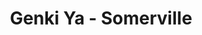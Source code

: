 ---
layout: place
title: "Genki Ya - Somerville"
permalink: /massachusetts/somerville/genki-ya-somerville.html
stateAbbr: MA
stateName: Massachusetts
cityName: Somerville
place_id: ChIJqxQaeSF344kRSBzmUFgBY7k
photos:
  - name: >-
      places/ChIJqxQaeSF344kRSBzmUFgBY7k/photos/AUy1YQ34jS_OuyzlD2M3J_S_VbNU5BIEFTn9dNFHwMKZbjNXDcLpCvOSSTBHDv5sFrr4vMdchzRTHg-BVGkbsMG34EYcAOlBPIRphmgGw8LPt_2e5u1CRx-U-1aKtpmWcvx6yaYoaGGRWMhe75jrW_dA_fDOiSElW-jgU332_VAq8eJJ23t_xgbq6isiS7JYmD-zSHC8dewkvw1QR8ZEH5m5s--JIT34sDFXojKC8hv6hn4Uj5hzBR6Z0EAFNI4Ef0Skuytf6gVsFLyer7vp_y37sAq_ng2UuJyPjDA9Zl-GYbfC-q2QuTWhsUe7axMmfkLRrR26B7QOl_TiB7yqXgKxufdnVDSAYevN4cBQUdJ_cXOpxnZ_JecXI4XV_xEBDQjEvs4RfUzkE24_QCQONBLmJ2XO4y8LwNmnQNXC3OUKc6g
    widthPx: 4032
    heightPx: 3024
    authorAttributions:
      - displayName: Yesn'tamos
        uri: https://maps.google.com/maps/contrib/103845405448839086823
        photoUri: >-
          https://lh3.googleusercontent.com/a/ACg8ocLRtQ-dMISf48VpUZV9Lz9EgNYYj1aSzlCr_wIYjQEZvft0QQ=s100-p-k-no-mo
    flagContentUri: >-
      https://www.google.com/local/imagery/report/?cb_client=maps_api_places.places_api&image_key=!1e10!2sCIHM0ogKEICAgICOn9ufZw&hl=en-US
    googleMapsUri: >-
      https://www.google.com/maps/place//data=!3m4!1e2!3m2!1sCIHM0ogKEICAgICOn9ufZw!2e10!4m2!3m1!1s0x89e37721791a14ab:0xb963015850e61c48
  - name: >-
      places/ChIJqxQaeSF344kRSBzmUFgBY7k/photos/AUy1YQ3Aj0Crehjn-unJBfOli6xascJHEPtaAJIbRNschXo3OLwSJKJc8HBqqZbcBEhn9KcO_r6Dui2eXU0Z_RQlxlHAWGMeykfU2eSOPgftvU2nb3SOfM4b7oBO-ULb4dPq0c_5bD8K_b32X0U8mwQ6c_0kWqe5TEFeSD-KmZodBDFgyPwQjq-XcEGlBIdAvZhQtvQC3ANqXOGF01hV5MpaTgnIoSH8pqPmxeH3-M2IcVxPcQPkMGSaYs-jbVaLebB2HUt0-AJfdw6y7wNjws3T1p4hyX7BiJVLfQwM2QbM4MO61F1Qtrj71dyrZ5TyN8F_XrCD_Q_6eCA1EcQOC1C9m2STCoyhJaN1xSmxEk3ztW1CeonGfAzXYR-FLHx-P2v6QiMOg2gIdMQyLReyCpHU8uWrI9oAFzObRMRCQpxaJNYvRw
    widthPx: 4608
    heightPx: 2112
    authorAttributions:
      - displayName: Jin CCM
        uri: https://maps.google.com/maps/contrib/105881172748781025217
        photoUri: >-
          https://lh3.googleusercontent.com/a-/ALV-UjU2wI_Sruka08HNuVPbH0GIywE4oUdQXnw9WbIIArWj7KdX0Y8MMA=s100-p-k-no-mo
    flagContentUri: >-
      https://www.google.com/local/imagery/report/?cb_client=maps_api_places.places_api&image_key=!1e10!2sCIHM0ogKEICAgICcuuz7cQ&hl=en-US
    googleMapsUri: >-
      https://www.google.com/maps/place//data=!3m4!1e2!3m2!1sCIHM0ogKEICAgICcuuz7cQ!2e10!4m2!3m1!1s0x89e37721791a14ab:0xb963015850e61c48
  - name: >-
      places/ChIJqxQaeSF344kRSBzmUFgBY7k/photos/AUy1YQ2SV1V1r9WRDYjRMKO4KwbghsYZHAFPTc6rKuLIwTX-WLkQNa9RXQIYuXM3YA0z4llPNxAq9IzPXLbpw8QVs9zDEDxX7qNjIDpdnvHKnA6I-2AsNDeVzn1hMeAS014DJDQG5BfRLMDfEP0uO_U8qTUO8D8t7YqXO2PMHGvM10MwhJTZlcFJqzcfV1_neK2YmTcASQMJKQ59WivKjT2fZ8NVReNFwElm7oeivTcm99fDjvDdgSKkqJvRiHAyWNqRfu4PY8aSWO8qUw9jAX38t9z0zh9K5F4sqUtB6ldPGgkB8Hzy1NZJB4NBSiL5PfliNPTo60qNCvTmvby4hi_1Ek8H6lzEooW4eCD0bhlmde9FjLaqyQgrAszlkxzfRDK48fDj_tE-JVX3GFzc95JrSAAXswCNUmuhrT5EY_HN9amqc1M
    widthPx: 4032
    heightPx: 3024
    authorAttributions:
      - displayName: Jesse
        uri: https://maps.google.com/maps/contrib/101725292904127914080
        photoUri: >-
          https://lh3.googleusercontent.com/a/ACg8ocLoGiV26LHwk5G8A7pHYPf9cE1YZrqJClocKn8u_vxUYr3S1Zgn=s100-p-k-no-mo
    flagContentUri: >-
      https://www.google.com/local/imagery/report/?cb_client=maps_api_places.places_api&image_key=!1e10!2sCIHM0ogKEICAgIChn-KP1wE&hl=en-US
    googleMapsUri: >-
      https://www.google.com/maps/place//data=!3m4!1e2!3m2!1sCIHM0ogKEICAgIChn-KP1wE!2e10!4m2!3m1!1s0x89e37721791a14ab:0xb963015850e61c48
  - name: >-
      places/ChIJqxQaeSF344kRSBzmUFgBY7k/photos/AUy1YQ2hELu9wSdVFUZRRnWqCLWUs_xic9eD0SCH6Vtr8OxxgMVtvP5ucC29izu17z9pALx3BLZwZbxpp6U8_PekwOBx5QFCKX4yuIKkAJtW38bTYfCLC8peACoyhpwQRSS-npsLW0EVCEoTAXgl7tdvGmv6_lOoXKv5UU7l1FdN_Qu3307cMLYJehgC_MgtAYBpMT9or9dXFCFxf0OelSHHneeKQ5ggAKakWHL4hmEtPnuqdBqgLMH9KGv4NUHNn7-WxfPZnrDnxgmk_dVADnBjwxIGu4Nzq3JPG7oE7yIJeqa8jbRi-8zPCPCLTfyp1_FDwa-gjcGvNeZxha1yr8OItxAMy4SQ8dTZA_C9v_toQsotxD6PFzFwClCWn4SJXQ4BNAhWRj5g7T2nuK7FI_M05TxFdJePoXIgYt5j0leygX2Na8ao
    widthPx: 4032
    heightPx: 3024
    authorAttributions:
      - displayName: Beckie Hunter
        uri: https://maps.google.com/maps/contrib/114850095146823474041
        photoUri: >-
          https://lh3.googleusercontent.com/a-/ALV-UjUmeZ63aWq8aDUKuuA1GH23gTJIVVOyjoh2T-L7SZz71wxJrf6P4w=s100-p-k-no-mo
    flagContentUri: >-
      https://www.google.com/local/imagery/report/?cb_client=maps_api_places.places_api&image_key=!1e10!2sCIHM0ogKEICAgIDh4afCtQE&hl=en-US
    googleMapsUri: >-
      https://www.google.com/maps/place//data=!3m4!1e2!3m2!1sCIHM0ogKEICAgIDh4afCtQE!2e10!4m2!3m1!1s0x89e37721791a14ab:0xb963015850e61c48
  - name: >-
      places/ChIJqxQaeSF344kRSBzmUFgBY7k/photos/AUy1YQ3LBoMfGMogw6vyabHUz0mGzdo7KWzDkkZrV9Q8v77-I8HDaMCZGpLcLdLnjWwoJZRKRFMxxx3CAnIpeQ59zbwGFG9R65MwY5vjRL5b1Rog4-WPkLKhVMgRSHnZ_-tfuJuDvqMOpBAT1K04B3Ck-4KZHvtoAE6ydhdMRbM3yqqKeVfmssCAZmlrzj_L_9m_UIUSSmYk_500JJ5qD1SPnJ2bMYgXbgTFw0bfpVNJxEoHC-J82jnfnHvZeRGlmd9uhAvc4kTtuAfZNq0ppLIj5Y5rSxVYAeo7qmwlGoppoHuORC89W8m2kVIuBz8EZsJBIWuXtbXfl5Uw__sueT0al_sPqBVwC_uqRjexpBUVZqGX4jqOdyDZooxwsy0UIETWG1BAGKbX6_FlN2vcBJGYgJZz6hVFGAXyccXz6UT-YfM
    widthPx: 3024
    heightPx: 3024
    authorAttributions:
      - displayName: Rodolfo Archbold
        uri: https://maps.google.com/maps/contrib/102510292991948601623
        photoUri: >-
          https://lh3.googleusercontent.com/a-/ALV-UjWkB5s5zg3O4hp_7ora_HcVbyw6zjz_MRVua6A7jwb26IWzPaMOoA=s100-p-k-no-mo
    flagContentUri: >-
      https://www.google.com/local/imagery/report/?cb_client=maps_api_places.places_api&image_key=!1e10!2sCIHM0ogKEICAgID2jN7QXQ&hl=en-US
    googleMapsUri: >-
      https://www.google.com/maps/place//data=!3m4!1e2!3m2!1sCIHM0ogKEICAgID2jN7QXQ!2e10!4m2!3m1!1s0x89e37721791a14ab:0xb963015850e61c48
  - name: >-
      places/ChIJqxQaeSF344kRSBzmUFgBY7k/photos/AUy1YQ0HBm2eM2rC3vSSu-PcVQCfaxOmnLP6kLE6LDB3egZGpLAezK4cy2T1CoKSZ-BI4F9_IhFcgNVSdYDQCAFof2IFcndoY7w4ThAqGk_6a4emzAmSSMX9YwlyNdfnCqn7v529ViyVk2QZjYO_xwNZaSdJuNePNPtyC-3syNJTBcrhlr4GAG1N2WjuCPbYrN2JEVLbcYL1Yttot6WERLQgPh0-_gTMGwCxstjlvKSmMUhV83MPLLzDSDLTwH2GUPum1YfCVY3ezEMzgPATMLHNHluGDCI68bYHE6vhQWAkpJMAXt546uLTxwqQX2LtLYARh167j-FWtgLqX5gVCf0TtRu3L5uVthNfCTckfohXKjIy8mnKrVfCll3rk1rEQG9XRU6ULKcu3KFFrY979h3Jzs8zSy_GQo5T7UDoKhq90OZAkQ
    widthPx: 4032
    heightPx: 3024
    authorAttributions:
      - displayName: PR Even
        uri: https://maps.google.com/maps/contrib/115067525486071180871
        photoUri: >-
          https://lh3.googleusercontent.com/a-/ALV-UjWMZr9MVy4PqaQM2UhEh7kxg-yVywE713BziSGein3JjEhHYGDL=s100-p-k-no-mo
    flagContentUri: >-
      https://www.google.com/local/imagery/report/?cb_client=maps_api_places.places_api&image_key=!1e10!2sCIHM0ogKEICAgICB__eSJg&hl=en-US
    googleMapsUri: >-
      https://www.google.com/maps/place//data=!3m4!1e2!3m2!1sCIHM0ogKEICAgICB__eSJg!2e10!4m2!3m1!1s0x89e37721791a14ab:0xb963015850e61c48
  - name: >-
      places/ChIJqxQaeSF344kRSBzmUFgBY7k/photos/AUy1YQ1rmj_W75p4o5ZerZctCIs0Xp5xcqDa9F91ZFrWDzZX4Rtik0G6Tv9m5MgtvOeh8R40brZIRnNjKy3YckVAm_Qvs3yeaZFkOQ8t-8ybAqndAOGM2x90F-f9t4V5yh6tKtKi-Gvdwimzq_9QkWQ12kNT1HcdavO4sGKni-RKsG86hjwN0XY-mg_nK_g0GzyNRa9UtkBNB9Or-92eJ7RIZmr2qhMsqF2memZ47byoT6wQsKDG9W1q5wK-lpLb10p_Zr9AL2KrdJxfQmo4ZtjovHEG59WBIJVtAp56rrUhS_p3unKWTQHjrdbEKxKiviPcQzr5va8OC-NaPI_cl04z6D_iDvPxL37hreCFaQMSwCk7IHvJ6keWeLeHtmIFmZgBvvc5DhY3I2uITj1QtiRHa2GZSyJnO_CcegG2_RfqDKD9r0pJ
    widthPx: 3024
    heightPx: 3024
    authorAttributions:
      - displayName: Rodolfo Archbold
        uri: https://maps.google.com/maps/contrib/102510292991948601623
        photoUri: >-
          https://lh3.googleusercontent.com/a-/ALV-UjWkB5s5zg3O4hp_7ora_HcVbyw6zjz_MRVua6A7jwb26IWzPaMOoA=s100-p-k-no-mo
    flagContentUri: >-
      https://www.google.com/local/imagery/report/?cb_client=maps_api_places.places_api&image_key=!1e10!2sCIHM0ogKEICAgID2jN7QhQE&hl=en-US
    googleMapsUri: >-
      https://www.google.com/maps/place//data=!3m4!1e2!3m2!1sCIHM0ogKEICAgID2jN7QhQE!2e10!4m2!3m1!1s0x89e37721791a14ab:0xb963015850e61c48
  - name: >-
      places/ChIJqxQaeSF344kRSBzmUFgBY7k/photos/AUy1YQ3OdmsFeXHvbTxXJLn396kcRZnLJDwpZ0lDi9qM9i_PvFkn0sVkl48kIYGMAtqKno5MvfT5fMvUFrlLB_xMLQOlPDdHx4W2TTTB_8yEGec8ECGHW-OqmCfwnvmtPZfiXpQVqae5Jym5w-mIKil1-39Lkk_2e5Pw2z3LSiuK_6uYkcr0vEKwTJxTAGWV6bsENU9BNPJyMuyorCzOgMehMlcGuOAXdYfUch7KCPGcLGVo7YdrKOi6QokuCrpLP5CVxFqEl8DlnTZJwTM7EwEft1n5qfiZxQ8LLIcI3LJnQr9uX5BeHnN3LNWCwHNTAT_mAqxXcGQotDpAWxah8LzUHoO4txLD0RaacqAKMXTnCcr1e8vqYn6S0fR5bsETNg15Q5oaIk5qo3tmeB2iKxtGEvpetiab8KBQnzcRyni68Am5dA
    widthPx: 4032
    heightPx: 3024
    authorAttributions:
      - displayName: Beckie Hunter
        uri: https://maps.google.com/maps/contrib/114850095146823474041
        photoUri: >-
          https://lh3.googleusercontent.com/a-/ALV-UjUmeZ63aWq8aDUKuuA1GH23gTJIVVOyjoh2T-L7SZz71wxJrf6P4w=s100-p-k-no-mo
    flagContentUri: >-
      https://www.google.com/local/imagery/report/?cb_client=maps_api_places.places_api&image_key=!1e10!2sCIHM0ogKEICAgICdxunsQA&hl=en-US
    googleMapsUri: >-
      https://www.google.com/maps/place//data=!3m4!1e2!3m2!1sCIHM0ogKEICAgICdxunsQA!2e10!4m2!3m1!1s0x89e37721791a14ab:0xb963015850e61c48
  - name: >-
      places/ChIJqxQaeSF344kRSBzmUFgBY7k/photos/AUy1YQ09jLo8vIf2CuhTchurmbXc9dhSqANI8I9AULvZVuppUgwaTdmki3EqJMYaowMhHS-4Q8XavL9hXsQk4Lx-5fd1JdqIUalpbwhpY8ApUNoDsJSraUF4hIn3JhVjc1b5JCkvGuSSI4FK1sW8iX2nSRbUNpfDKT6g3_CANBNRVkU13bDf6-X3MtyH-oTyCl1HPvIH5s0dn_NN6qhmssl4agQNbAjxYNMrKPn7c8SiJAOj-VsStaOKOIiTnp3UXBbmx5SZ_VQpPKrJjO7rNhSVwf16vxCmu8u-VIPuQWaTtm9Hphgn5THUuGbbB-w0f3L9D8AIAwuXvD2QoHE5GOIc-tIS2a6vf6m5KKkOfQ8QI4fM2WkEXKv2APa7cZj-_qmOPm_qU-VCpzpV2EfCqsP7xYOhkAb1ttqHvGJ_-Kwu-NM
    widthPx: 4032
    heightPx: 2268
    authorAttributions:
      - displayName: Kieffer Quitayen
        uri: https://maps.google.com/maps/contrib/103122807662629108529
        photoUri: >-
          https://lh3.googleusercontent.com/a-/ALV-UjVBqO9pVj3zsJcMILYjGCIbio3DmfBo7pQavw1v7-WNLbex5_U1=s100-p-k-no-mo
    flagContentUri: >-
      https://www.google.com/local/imagery/report/?cb_client=maps_api_places.places_api&image_key=!1e10!2sCIHM0ogKEICAgICNjdWeVw&hl=en-US
    googleMapsUri: >-
      https://www.google.com/maps/place//data=!3m4!1e2!3m2!1sCIHM0ogKEICAgICNjdWeVw!2e10!4m2!3m1!1s0x89e37721791a14ab:0xb963015850e61c48
  - name: >-
      places/ChIJqxQaeSF344kRSBzmUFgBY7k/photos/AUy1YQ2BtPqnX9SCnHcHbNoQEnnyriefZCF5hpBM5yA7vctyrc5DaMG_Ln5XYGaA-J31WB8LwwMYDRC07bZQBuTHY09_kL3XuwiL11i_799YsUmtDWd_7kNKB4n25IAC79WPnaIh5G-v2PQwLAyDVvp5VGKq3dKr2C2faRFCG_OyHnVyCtLvhoZ_lVK8HUehELB-qLf_rG-4ZSr_k-LEsEc4UDWLI6BSvzDp6D01NbDzlJ-TlTzTOBkyf88TjSiwMtCOEdwXEDve5dOZCoBq9uFwnHqnBWIhza2F5m7YtGRw1suQqOm977uzveXF-3pEOTuWK0T5r9GtgwD3M6fcz6lRln_6JbH4mhXwmDx8YGF8I8JZ4nrQQAY9ld8-TNXi4MZm6WEQMiFkJXmfOiWG_c-q7-_nHk0YwWYMTSBGwDeig4uR2c0
    widthPx: 4032
    heightPx: 3024
    authorAttributions:
      - displayName: Beckie Hunter
        uri: https://maps.google.com/maps/contrib/114850095146823474041
        photoUri: >-
          https://lh3.googleusercontent.com/a-/ALV-UjUmeZ63aWq8aDUKuuA1GH23gTJIVVOyjoh2T-L7SZz71wxJrf6P4w=s100-p-k-no-mo
    flagContentUri: >-
      https://www.google.com/local/imagery/report/?cb_client=maps_api_places.places_api&image_key=!1e10!2sCIHM0ogKEICAgIDW9rrBkAE&hl=en-US
    googleMapsUri: >-
      https://www.google.com/maps/place//data=!3m4!1e2!3m2!1sCIHM0ogKEICAgIDW9rrBkAE!2e10!4m2!3m1!1s0x89e37721791a14ab:0xb963015850e61c48
address: 246 Elm St, Somerville, MA 02144, USA
street: 246 Elm St
city: Somerville
state: MA
zip: '02144'
country: USA
neighborhood: Davis Square
latitude: '42.395364'
longitude: '-71.122086'
accessibility_options:
  wheelchairAccessibleSeating: true
business_status: OPERATIONAL
name: Genki Ya - Somerville
google_maps_links:
  directionsUri: >-
    https://www.google.com/maps/dir//''/data=!4m7!4m6!1m1!4e2!1m2!1m1!1s0x89e37721791a14ab:0xb963015850e61c48!3e0
  placeUri: https://maps.google.com/?cid=13358522398537030728
  writeAReviewUri: >-
    https://www.google.com/maps/place//data=!4m3!3m2!1s0x89e37721791a14ab:0xb963015850e61c48!12e1
  reviewsUri: >-
    https://www.google.com/maps/place//data=!4m4!3m3!1s0x89e37721791a14ab:0xb963015850e61c48!9m1!1b1
  photosUri: >-
    https://www.google.com/maps/place//data=!4m3!3m2!1s0x89e37721791a14ab:0xb963015850e61c48!10e5
primary_type: Sushi Restaurant
opening_hours:
  regular: null
  current: null
secondary_opening_hours:
  regular:
    weekdayDescriptions: null
    type: null
  current:
    weekdayDescriptions: null
    type: null
phone: null
price_level: null
price_range: null
rating: null
rating_count: 0
website: null
description: null
reviews: null
parking_options: null
payment_options: null
allow_dogs: null
curbside_pickup: null
delivery: null
dine_in: null
good_for_children: null
good_for_groups: null
good_for_sports: null
live_music: null
menu_for_children: null
outdoor_seating: null
reservable: null
restroom: null
serves_beer: null
serves_breakfast: null
serves_brunch: null
serves_cocktails: null
serves_coffee: null
serves_dinner: null
serves_dessert: null
serves_lunch: null
serves_vegetarian_food: null
serves_wine: null
takeout: null
slug: Genki-Ya-Somerville

---